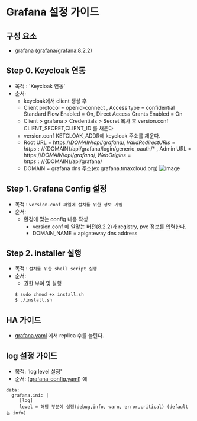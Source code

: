 
# Grafana 설정 가이드

## 구성 요소
* grafana ([grafana/grafana:8.2.2](https://grafana.com/grafana/download))

## Step 0. Keycloak 연동
* 목적 : 'Keycloak 연동'
* 순서: 
	* keycloak에서 client 생성 후
	* Client protocol = openid-connect , Access type = confidential Standard Flow Enabled = On, Direct Access Grants Enabled = On
	* Client > grafana > Credentials > Secret 복사 후 version.conf CLIENT_SECRET,CLIENT_ID 를 채운다
	* version.conf KETCLOAK_ADDR에  keycloak 주소를 채운다.
	* Root URL = https://${DOMAIN}/api/grafana/, Valid Redirect URIs = https://${DOMAIN}/api/grafana/login/generic_oauth/* , Admin URL = https://${DOMAIN}/api/grafana/, Web Origins = https://${DOMAIN}/api/grafana/ 
	* DOMAIN = grafana dns 주소(ex grafana.tmaxcloud.org)
![image](https://user-images.githubusercontent.com/66110096/118447268-8a7f3000-b72b-11eb-9bdd-01d4252427c6.png)

## Step 1. Grafana Config 설정

* 목적 : `version.conf 파일에 설치를 위한 정보 기입`
* 순서: 
	* 환경에 맞는 config 내용 작성
		* version.conf 에 알맞는 버전(8.2.2)과 registry, pvc  정보를 입력한다.
		* DOMAIN_NAME = apigateway dns address
	

## Step 2. installer 실행
* 목적 : `설치를 위한 shell script 실행`
* 순서: 
	* 권한 부여 및 실행
	``` bash
	$ sudo chmod +x install.sh
	$ ./install.sh
	```
## HA 가이드
* [grafana.yaml](https://github.com/tmax-cloud/install-grafana/blob/5.1/yaml/grafana.yaml) 에서 replica 수를 늘린다.

## log 설정 가이드
* 목적: 'log level 설정'
* 순서: ([grafana-config.yaml](https://github.com/tmax-cloud/install-grafana/blob/5.0/yaml/grafana-config.yaml)) 에
```
data:
  grafana.ini: |
     [log]
     level = 해당 부분에 설정(debug,info, warn, error,critical) (default 는 info)
```
